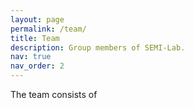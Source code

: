 ```yaml
---
layout: page
permalink: /team/
title: Team
description: Group members of SEMI-Lab. 
nav: true
nav_order: 2
---
```


The team consists of 
